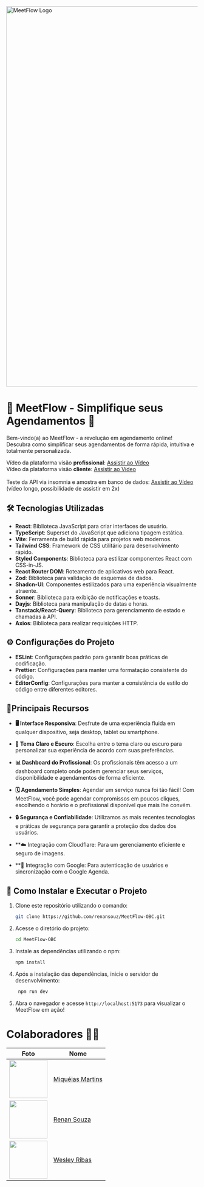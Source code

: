 <img src="https://i.imgur.com/bNdsByk.png" alt="MeetFlow Logo" width="1000">

# 🚀 MeetFlow - Simplifique seus Agendamentos 📅

Bem-vindo(a) ao MeetFlow - a revolução em agendamento online! Descubra como simplificar seus agendamentos de forma rápida, intuitiva e totalmente personalizada.

Vídeo da plataforma visão **profissional**: [Assistir ao Vídeo](https://drive.google.com/file/d/176Upf3WMI3PiflJgD6Lhm-wfl3LUvD-m/view?usp=sharing) <br/>
Vídeo da plataforma visão **cliente**: [Assistir ao Vídeo](https://drive.google.com/file/d/1adJmAXXHEnM0ywajjvMDzHyRTJLXUlDq/view?usp=sharing) <br/><br/>
Teste da API via insomnia e amostra em banco de dados: [Assistir ao Vídeo](https://drive.google.com/file/d/1Cp4M27DTsNVO_Zt9YXxzdAll-G3jBjRm/view?usp=drive_link)   (vídeo longo, possibilidade de assistir em 2x)

## 🛠️ Tecnologias Utilizadas

- **React**: Biblioteca JavaScript para criar interfaces de usuário.
- **TypeScript**: Superset do JavaScript que adiciona tipagem estática.
- **Vite**: Ferramenta de build rápida para projetos web modernos.
- **Tailwind CSS**: Framework de CSS utilitário para desenvolvimento rápido.
- **Styled Components**: Biblioteca para estilizar componentes React com CSS-in-JS.
- **React Router DOM**: Roteamento de aplicativos web para React.
- **Zod**: Biblioteca para validação de esquemas de dados.
- **Shadcn-UI**: Componentes estilizados para uma experiência visualmente atraente.
- **Sonner**: Biblioteca para exibição de notificações e toasts.
- **Dayjs**: Biblioteca para manipulação de datas e horas.
- **Tanstack/React-Query**: Biblioteca para gerenciamento de estado e chamadas à API.
- **Axios**: Biblioteca para realizar requisições HTTP.

## ⚙️ Configurações do Projeto

- **ESLint**: Configurações padrão para garantir boas práticas de codificação.
- **Prettier**: Configurações para manter uma formatação consistente do código.
- **EditorConfig**: Configurações para manter a consistência de estilo do código entre diferentes editores.

## 🤟Principais Recursos

- **🖥️ Interface Responsiva**: Desfrute de uma experiência fluida em qualquer dispositivo, seja desktop, tablet ou smartphone.

- **🎨 Tema Claro e Escuro**: Escolha entre o tema claro ou escuro para personalizar sua experiência de acordo com suas preferências.

- **📊 Dashboard do Profissional**: Os profissionais têm acesso a um dashboard completo onde podem gerenciar seus serviços, disponibilidade e agendamentos de forma eficiente.

- **🗓️ Agendamento Simples**: Agendar um serviço nunca foi tão fácil! Com MeetFlow, você pode agendar compromissos em poucos cliques, escolhendo o horário e o profissional disponível que mais lhe convém.

- **🔒 Segurança e Confiabilidade**: Utilizamos as mais recentes tecnologias e práticas de segurança para garantir a proteção dos dados dos usuários.

- **☁️ Integração com Cloudflare: Para um gerenciamento eficiente e seguro de imagens.

- **🔑 Integração com Google: Para autenticação de usuários e sincronização com o Google Agenda.

## 🚀 Como Instalar e Executar o Projeto
1. Clone este repositório utilizando o comando:
    ```bash
   git clone https://github.com/renansouz/MeetFlow-OBC.git
2. Acesse o diretório do projeto:
   ```bash
   cd MeetFlow-OBC
3. Instale as dependências utilizando o npm:
   ```bash
   npm install
4. Após a instalação das dependências, inicie o servidor de desenvolvimento:
   ```bash
    npm run dev
5. Abra o navegador e acesse `http://localhost:5173` para visualizar o MeetFlow em ação!

# Colaboradores 🤝🤝

| Foto                                                       | Nome                                                 |
| ---------------------------------------------------------- | ---------------------------------------------------- |
| <img src="https://github.com/miqueiasmartinsf.png" width="100"> | [Miquéias Martins](https://github.com/miqueiasmartinsf) |
| <img src="https://github.com/renansouz.png" width="100"> | [Renan Souza](https://github.com/renansouz) |
| <img src="https://github.com/WesleyR10.png" width="100"> | [Wesley Ribas](https://github.com/WesleyR10) |

